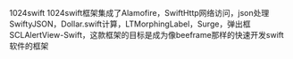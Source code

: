 1024swift
1024swift框架集成了Alamofire，SwiftHttp网络访问，json处理SwiftyJSON，Dollar.swift计算，LTMorphingLabel，Surge，弹出框SCLAlertView-Swift，这款框架的目标是成为像beeframe那样的快速开发swift软件的框架
